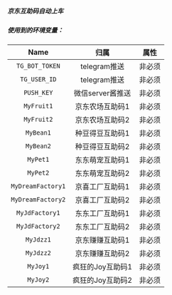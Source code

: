 ##### 京东互助码自动上车
##### 使用到的环境变量：
| Name                    |   归属           | 属性        |
| :---------------------: | :----------:    | --------- | 
| `TG_BOT_TOKEN`          |telegram推送     | 非必须 |
| `TG_USER_ID`            |telegram推送     | 非必须 |
| `PUSH_KEY`              |微信server酱推送  | 非必须 |
| `MyFruit1`              |京东农场互助码1    | 非必须 | 
| `MyFruit2`              |京东农场互助码2    | 非必须 | 
| `MyBean1`               |种豆得豆互助码1    | 非必须 | 
| `MyBean2`               |种豆得豆互助码2    | 非必须 | 
| `MyPet1`                |东东萌宠互助码1    | 非必须 | 
| `MyPet2`                |东东萌宠互助码2    | 非必须 | 
| `MyDreamFactory1`       |京喜工厂互助码1    | 非必须 | 
| `MyDreamFactory2`       |京喜工厂互助码2    | 非必须 | 
| `MyJdFactory1`          |东东工厂互助码1    | 非必须 | 
| `MyJdFactory2`          |东东工厂互助码2    | 非必须 | 
| `MyJdzz1`               |京东赚赚互助码1    | 非必须 | 
| `MyJdzz2`               |京东赚赚互助码2    | 非必须 | 
| `MyJoy1`                |疯狂的Joy互助码1   | 非必须 | 
| `MyJoy2`               |疯狂的Joy互助码2    | 非必须 | 
